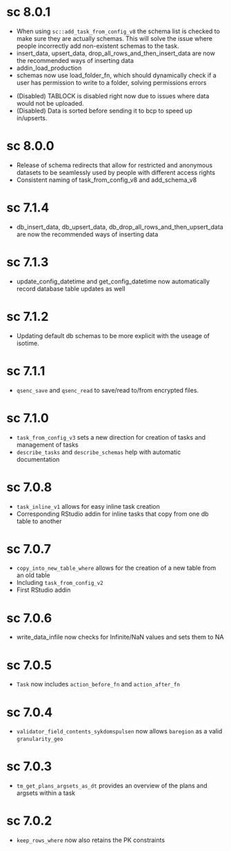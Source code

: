 # sc 8.0.1

* When using `sc::add_task_from_config_v8` the schema list is checked to make sure they are actually schemas. This will solve the issue where people incorrectly add non-existent schemas to the task.
* insert_data, upsert_data, drop_all_rows_and_then_insert_data are now the recommended ways of inserting data
* addin_load_production
* schemas now use load_folder_fn, which should dynamically check if a user has permission to write to a folder, solving permissions errors
- (Disabled) TABLOCK is disabled right now due to issues where data would not be uploaded.
- (Disabled) Data is sorted before sending it to bcp to speed up in/upserts.

# sc 8.0.0

* Release of schema redirects that allow for restricted and anonymous datasets to be seamlessly used by people with different access rights
* Consistent naming of task_from_config_v8 and add_schema_v8

# sc 7.1.4

* db_insert_data, db_upsert_data, db_drop_all_rows_and_then_upsert_data are now the recommended ways of inserting data

# sc 7.1.3

* update_config_datetime and get_config_datetime now automatically record database table updates as well

# sc 7.1.2

* Updating default db schemas to be more explicit with the useage of isotime.

# sc 7.1.1

* `qsenc_save` and `qsenc_read` to save/read to/from encrypted files.

# sc 7.1.0

* `task_from_config_v3` sets a new direction for creation of tasks and management of tasks
* `describe_tasks` and `describe_schemas` help with automatic documentation

# sc 7.0.8

* `task_inline_v1` allows for easy inline task creation
* Corresponding RStudio addin for inline tasks that copy from one db table to another

# sc 7.0.7

* `copy_into_new_table_where` allows for the creation of a new table from an old table
* Including `task_from_config_v2` 
* First RStudio addin

# sc 7.0.6

* write_data_infile now checks for Infinite/NaN values and sets them to NA

# sc 7.0.5

* `Task` now includes `action_before_fn` and `action_after_fn`

# sc 7.0.4

* `validator_field_contents_sykdomspulsen` now allows `baregion` as a valid `granularity_geo`

# sc 7.0.3

* `tm_get_plans_argsets_as_dt` provides an overview of the plans and argsets within a task

# sc 7.0.2

* `keep_rows_where` now also retains the PK constraints

